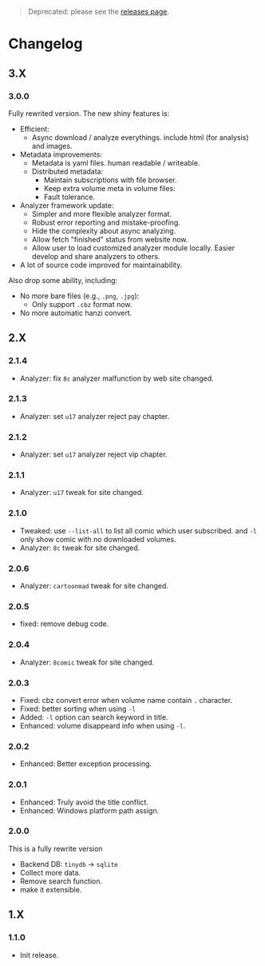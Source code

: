 > Deprecated: please see the [releases page](https://github.com/civalin/cmdlr/releases).

# Changelog

## 3.X

### 3.0.0

Fully rewrited version. The new shiny features is:

- Efficient:
    - Async download / analyze everythings. include html (for analysis) and images.
- Metadata improvements:
    - Metadata is yaml files. human readable / writeable.
    - Distributed metadata:
        - Maintain subscriptions with file browser.
        - Keep extra volume meta in volume files:
        - Fault tolerance.
- Analyzer framework update:
    - Simpler and more flexible analyzer format.
    - Robust error reporting and mistake-proofing.
    - Hide the complexity about async analyzing.
    - Allow fetch "finished" status from website now.
    - Allow user to load customized analyzer module locally. Easier develop and share analyzers to others.
- A lot of source code improved for maintainability.

Also drop some ability, including:

- No more bare files (e.g., `.png`, `.jpg`):
    - Only support `.cbz` format now.
- No more automatic hanzi convert.



## 2.X

### 2.1.4

- Analyzer: fix `8c` analyzer malfunction by web site changed.



### 2.1.3

- Analyzer: set `u17` analyzer reject pay chapter.



### 2.1.2

- Analyzer: set `u17` analyzer reject vip chapter.



### 2.1.1

- Analyzer: `u17` tweak for site changed.



### 2.1.0

- Tweaked: use `--list-all` to list all comic which user subscribed. and `-l` only show comic with no downloaded volumes.
- Analyzer: `8c` tweak for site changed.



### 2.0.6

- Analyzer: `cartoonmad` tweak for site changed.



### 2.0.5

- fixed: remove debug code.



### 2.0.4

- Analyzer: `8comic` tweak for site changed.



### 2.0.3

- Fixed: cbz convert error when volume name contain `.` character.
- Fixed: better sorting when using `-l`
- Added: `-l` option can search keyword in title.
- Enhanced: volume disappeard info when using `-l`.



### 2.0.2

- Enhanced: Better exception processing.



### 2.0.1

- Enhanced: Truly avoid the title conflict.
- Enhanced: Windows platform path assign.



### 2.0.0

This is a fully rewrite version

- Backend DB: `tinydb` -> `sqlite`
- Collect more data.
- Remove search function.
- make it extensible.



## 1.X

### 1.1.0

- Init release.

